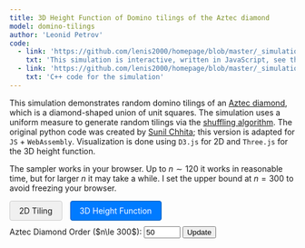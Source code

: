 ```yaml
---
title: 3D Height Function of Domino tilings of the Aztec diamond
model: domino-tilings
author: 'Leonid Petrov'
code:
  - link: 'https://github.com/lenis2000/homepage/blob/master/_simulations/domino_tilings/2025-03-30-aztec-uniform-3d.md'
    txt: 'This simulation is interactive, written in JavaScript, see the source code of this page at the link'
  - link: 'https://github.com/lenis2000/homepage/blob/master/_simulations/domino_tilings/2025-03-30-aztec-uniform-3d.cpp'
    txt: 'C++ code for the simulation'
---
```


<style>
  /* Ensure the SVG scales fully on wide screens and remains responsive on mobile */
  #aztec-svg, #aztec-3d-canvas {
    width: 100%;
    height: 80vh; /* Use 80% of viewport height on large screens */
    vertical-align: top; /* Align media to the top */
  }
  @media (max-width: 576px) {
    #aztec-svg, #aztec-3d-canvas {
      height: 60vh; /* Reduce height on smaller devices */
      vertical-align: top; /* Maintain top alignment on mobile */
    }
  }

  /* Toggle button styles */
  .view-toggle {
    display: inline-block;
    padding: 8px 16px;
    margin-right: 10px;
    background-color: #f0f0f0;
    border: 1px solid #ccc;
    cursor: pointer;
    border-radius: 4px;
  }

  .view-toggle.active {
    background-color: #007bff;
    color: white;
    border-color: #0056b3;
  }
</style>

<script src="{{site.url}}/js/d3.v7.min.js"></script>
<script src="{{site.url}}/js/three.min.js"></script>
<script src="{{site.url}}/js/OrbitControls.js"></script>
<script src="/js/2025-03-30-aztec-uniform-3d.js"></script>

This simulation demonstrates random domino tilings of an <a href="https://mathworld.wolfram.com/AztecDiamond.html">Aztec diamond</a>, which is a diamond-shaped union of unit squares. The simulation uses a uniform measure to generate random tilings via the <a href="https://arxiv.org/abs/math/0111034">shuffling algorithm</a>. The original python code was created by <a href="https://www.durham.ac.uk/staff/sunil-chhita/">Sunil Chhita</a>; this version is adapted for <code>JS</code> + <code>WebAssembly</code>. Visualization is done using <code>D3.js</code> for 2D and <code>Three.js</code> for the 3D height function.

The sampler works in your browser. Up to $n \sim 120$ it works in reasonable time, but for larger $n$ it may take a while.
I set the upper bound at $n=300$ to avoid freezing your browser.

<!-- View toggle buttons -->
<div style="margin-bottom: 10px;">
  <span id="toggle-2d" class="view-toggle">2D Tiling</span>
  <span id="toggle-3d" class="view-toggle active">3D Height Function</span>
</div>

<!-- Controls to change n -->
<div style="margin-bottom: 10px;">
  <label for="n-input">Aztec Diamond Order ($n\le 300$): </label>
  <!-- Updated input: starting value 10, even numbers only (step=2), three-digit window (size=3), maximum 300 -->
  <input id="n-input" type="number" value="50" min="2" step="2" max="300" size="3">
  <button id="update-btn">Update</button>
</div>

<!-- Progress indicator (polling progress from the C++ code via getProgress) -->
<div id="progress-indicator" style="margin-bottom: 10px; font-weight: bold;"></div>

<div class="row">
  <div class="col-12">
    <!-- The SVG for 2D view -->
    <svg id="aztec-svg"></svg>
    <!-- The canvas for 3D view (initially hidden) -->
    <div id="aztec-3d-canvas" style="display: none;"></div>
  </div>
</div>

<script>
Module.onRuntimeInitialized = async function() {
  // Wrap exported functions asynchronously.
  const simulateAztec = Module.cwrap('simulateAztec', 'number', ['number'], {async: true});
  const freeString = Module.cwrap('freeString', null, ['number']);
  const getProgress = Module.cwrap('getProgress', 'number', []);

  const svg = d3.select("#aztec-svg");
  const canvas3d = document.getElementById("aztec-3d-canvas");
  const progressElem = document.getElementById("progress-indicator");
  let progressInterval;

  // Three.js variables
  let scene, camera, renderer, controls;
  let heightMesh, heightGeometry;
  let dominoData = null;

  // Initialize Three.js scene
  function initThreeJS() {
    // Clean up previous renderer if it exists
    if (renderer) {
      canvas3d.removeChild(renderer.domElement);
      renderer.dispose();
    }

    // Create scene
    scene = new THREE.Scene();
    scene.background = new THREE.Color(0xf0f0f0);

    // Create camera
    const aspect = canvas3d.clientWidth / canvas3d.clientHeight;
    camera = new THREE.PerspectiveCamera(75, aspect, 0.1, 1000);
    camera.position.set(0, -30, 30);
    camera.up.set(0, 0, 1); // Set z-up orientation
    camera.lookAt(0, 0, 0);

    // Create renderer
    renderer = new THREE.WebGLRenderer({ antialias: true });
    renderer.setSize(canvas3d.clientWidth, canvas3d.clientHeight);
    canvas3d.appendChild(renderer.domElement);

    // Add orbit controls
    controls = new THREE.OrbitControls(camera, renderer.domElement);
    controls.enableDamping = true;
    controls.dampingFactor = 0.25;

    // Add lights
    const ambientLight = new THREE.AmbientLight(0x404040);
    scene.add(ambientLight);

    const directionalLight = new THREE.DirectionalLight(0xffffff, 0.5);
    directionalLight.position.set(1, 1, 1);
    scene.add(directionalLight);

    // Start animation loop
    animate();

    // Handle window resize
    window.addEventListener('resize', onWindowResize);
  }

  function onWindowResize() {
    if (renderer) {
      const aspect = canvas3d.clientWidth / canvas3d.clientHeight;
      camera.aspect = aspect;
      camera.updateProjectionMatrix();
      renderer.setSize(canvas3d.clientWidth, canvas3d.clientHeight);
    }
  }

  function animate() {
    requestAnimationFrame(animate);
    if (controls) controls.update();
    if (renderer && scene && camera) {
      renderer.render(scene, camera);
    }
  }

  // Calculate the height function from domino tiling
  function calculateHeightFunction(dominoes, gridSize) {
    // Initialize height grid (2 cells larger in each direction to account for boundaries)
    const n = gridSize + 4;
    const heights = Array(n).fill().map(() => Array(n).fill(0));

    // Set boundary conditions (alternating heights around the boundary)
    for (let i = 0; i < n; i++) {
      heights[0][i] = i % 2;
      heights[n-1][i] = (n-1+i) % 2;
      heights[i][0] = i % 2;
      heights[i][n-1] = (n-1+i) % 2;
    }

    // Offset coordinates to account for the boundary
    const offset = 2;

    // Process each domino
    dominoes.forEach(domino => {
      const x = domino.x + offset;
      const y = domino.y + offset;
      const w = domino.w;
      const h = domino.h;

      // For horizontal dominoes (w=2, h=1)
      if (w === 2 && h === 1) {
        heights[y][x+1] = heights[y][x] + 1;
        heights[y+1][x+1] = heights[y+1][x] - 1;
      }
      // For vertical dominoes (w=1, h=2)
      else if (w === 1 && h === 2) {
        heights[y+1][x] = heights[y][x] - 1;
        heights[y+1][x+1] = heights[y][x+1] + 1;
      }
    });

    // Propagate heights through the grid
    for (let i = 1; i < n-1; i++) {
      for (let j = 1; j < n-1; j++) {
        if (heights[i][j] === 0) {
          // Take average of neighbors and ensure consistency
          const neighbors = [
            heights[i-1][j],
            heights[i+1][j],
            heights[i][j-1],
            heights[i][j+1]
          ].filter(h => h !== 0);

          if (neighbors.length > 0) {
            heights[i][j] = Math.round(neighbors.reduce((a, b) => a + b, 0) / neighbors.length);
          }
        }
      }
    }

    return heights;
  }

  // Create 3D visualization of the height function
  // Modified function to create the 3D height function with slanted dominoes
  function createHeightFunctionMesh(heights, dominoes) {
    if (heightMesh) {
      scene.remove(heightMesh);
      if (heightGeometry) heightGeometry.dispose();
    }

    // Clear any previous meshes in the scene
    while(scene.children.length > 0) {
      const object = scene.children[0];
      if (object.geometry) object.geometry.dispose();
      if (object.material) object.material.dispose();
      scene.remove(object);
    }

    const n = heights.length;
    const centerOffset = Math.floor((n-1) / 2);

    // Create a group to hold all domino meshes
    const dominoGroup = new THREE.Group();

    // Create materials for each domino color
    const materials = {
      horizontal: {
        yellow: new THREE.MeshLambertMaterial({ color: 0xffff00, side: THREE.DoubleSide }),
        red: new THREE.MeshLambertMaterial({ color: 0xff0000, side: THREE.DoubleSide })
      },
      vertical: {
        green: new THREE.MeshLambertMaterial({ color: 0x00ff00, side: THREE.DoubleSide }),
        blue: new THREE.MeshLambertMaterial({ color: 0x0000ff, side: THREE.DoubleSide })
      }
    };

    // Process each domino
    dominoes.forEach(domino => {
      // Convert domino coordinates to scene coordinates (centered)
      const x = domino.x - centerOffset;
      const y = domino.y - centerOffset;
      const w = domino.w;
      const h = domino.h;

      // Safely get height values at the corners of the domino with bounds checking
      // Add offset of 2 to get correct index in heights array
      const safeGetHeight = (row, col) => {
        // Ensure coordinates are within bounds
        const safeRow = Math.max(0, Math.min(n-1, row + 2));
        const safeCol = Math.max(0, Math.min(n-1, col + 2));

        if (!heights[safeRow] || heights[safeRow][safeCol] === undefined) {
          console.warn(`Invalid height access at [${safeRow}][${safeCol}]`);
          return 0; // Default height
        }

        return heights[safeRow][safeCol];
      };

      // Get height values with safety checks
      const h00 = safeGetHeight(domino.y, domino.x);
      const h10 = safeGetHeight(domino.y, domino.x + w);
      const h01 = safeGetHeight(domino.y + h, domino.x);
      const h11 = safeGetHeight(domino.y + h, domino.x + w);

      // Create geometry for the domino
      const geometry = new THREE.BufferGeometry();
      const vertices = [];
      const indices = [];

      // Define the vertices for the domino (adjusted for height function)
      vertices.push(
        x, y, h00 * 0.5,           // 0: bottom-left
        x + w, y, h10 * 0.5,       // 1: bottom-right
        x, y + h, h01 * 0.5,       // 2: top-left
        x + w, y + h, h11 * 0.5    // 3: top-right
      );

      // Create triangles (two per domino)
      indices.push(0, 1, 2, 1, 3, 2);

      // Set geometry attributes
      geometry.setAttribute('position', new THREE.Float32BufferAttribute(vertices, 3));
      geometry.setIndex(indices);
      geometry.computeVertexNormals();

      // Determine material based on domino type and color
      let material;
      if (w === 2 && h === 1) {
        // Horizontal domino
        material = domino.color.includes('yellow') ? materials.horizontal.yellow : materials.horizontal.red;
      } else {
        // Vertical domino
        material = domino.color.includes('green') ? materials.vertical.green : materials.vertical.blue;
      }

      // Create mesh and add to group
      const mesh = new THREE.Mesh(geometry, material);
      dominoGroup.add(mesh);
    });

    // Add the domino group to the scene
    scene.add(dominoGroup);

    // Add a wireframe grid for reference
    const gridHelper = new THREE.GridHelper(n, n);
    gridHelper.rotation.x = Math.PI / 2;
    gridHelper.material.opacity = 0.2;
    gridHelper.material.transparent = true;
    scene.add(gridHelper);

    // Add lighting
    const ambientLight = new THREE.AmbientLight(0x404040);
    scene.add(ambientLight);

    const directionalLight = new THREE.DirectionalLight(0xffffff, 0.8);
    directionalLight.position.set(1, 1, 1);
    scene.add(directionalLight);

    // Adjust camera to view the entire model
    const box = new THREE.Box3().setFromObject(dominoGroup);
    const center = box.getCenter(new THREE.Vector3());
    const size = box.getSize(new THREE.Vector3());

    const maxDim = Math.max(size.x, size.y, size.z);
    const fov = camera.fov * (Math.PI / 180);
    const cameraDistance = Math.abs(maxDim / Math.sin(fov / 2));

    camera.position.set(center.x, center.y - cameraDistance, center.z + cameraDistance/2);
    camera.lookAt(center);
    controls.target.copy(center);
    controls.update();
  }

  // Start polling the progress counter from C++.
  function startProgressPolling() {
    progressElem.innerText = "Sampling... (0%)";
    progressInterval = setInterval(() => {
      const progress = getProgress();
      progressElem.innerText = "Sampling... (" + progress + "%)";
      if (progress >= 100) {
        clearInterval(progressInterval);
      }
    }, 100);
  }

  // Update the visualization for a given n.
  // Update the visualization for a given n.
  async function updateVisualization(n) {
    // Clear any previous simulation.
    svg.selectAll("g").remove();
    // Start the progress indicator.
    startProgressPolling();

    // Await the asynchronous simulation.
    const ptr = await simulateAztec(n);
    const jsonStr = Module.UTF8ToString(ptr);
    freeString(ptr);

    let dominoes;
    try {
      dominoes = JSON.parse(jsonStr);
      dominoData = dominoes; // Store for later use
    } catch (e) {
      console.error("Error parsing JSON:", e, jsonStr);
      progressElem.innerText = "Error during sampling";
      clearInterval(progressInterval);
      return;
    }

    // Update 2D visualization
    updateDominoVisualization(dominoes);

    // Update 3D visualization
    const heights = calculateHeightFunction(dominoes, n);
    createHeightFunctionMesh(heights, dominoes); // Pass dominoes instead of n

    // Clear progress indicator once done.
    progressElem.innerText = "";
  }

  // Update 2D domino visualization
  function updateDominoVisualization(dominoes) {
    // Compute bounding box of dominoes.
    const minX = d3.min(dominoes, d => d.x);
    const minY = d3.min(dominoes, d => d.y);
    const maxX = d3.max(dominoes, d => d.x + d.w);
    const maxY = d3.max(dominoes, d => d.y + d.h);
    const widthDominoes = maxX - minX;
    const heightDominoes = maxY - minY;

    // Use the computed dimensions of the SVG (which now scales with the container).
    const bbox = svg.node().getBoundingClientRect();
    const svgWidth = bbox.width;
    const svgHeight = bbox.height;
    svg.attr("viewBox", "0 0 " + svgWidth + " " + svgHeight);

    const scale = Math.min(svgWidth / widthDominoes, svgHeight / heightDominoes) * 0.9;
    const translateX = (svgWidth - widthDominoes * scale) / 2 - minX * scale;
    const translateY = (svgHeight - heightDominoes * scale) / 2 - minY * scale;

    // Append a group for the dominoes.
    const group = svg.append("g")
                     .attr("transform", "translate(" + translateX + "," + translateY + ") scale(" + scale + ")");

    // Render each domino piece.
    group.selectAll("rect")
         .data(dominoes)
         .enter()
         .append("rect")
         .attr("x", d => d.x)
         .attr("y", d => d.y)
         .attr("width", d => d.w)
         .attr("height", d => d.h)
         .attr("fill", d => d.color)
         .attr("stroke", "#000")
         .attr("stroke-width", 0.5);
  }

  // Initialize 3D view
  initThreeJS();

  // Toggle between 2D and 3D views
  document.getElementById("toggle-2d").addEventListener("click", function() {
    document.getElementById("toggle-2d").classList.add("active");
    document.getElementById("toggle-3d").classList.remove("active");
    document.getElementById("aztec-svg").style.display = "block";
    document.getElementById("aztec-3d-canvas").style.display = "none";
  });

  document.getElementById("toggle-3d").addEventListener("click", function() {
    document.getElementById("toggle-3d").classList.add("active");
    document.getElementById("toggle-2d").classList.remove("active");
    document.getElementById("aztec-svg").style.display = "none";
    document.getElementById("aztec-3d-canvas").style.display = "block";
    // Trigger resize event to ensure Three.js canvas resizes properly
    window.dispatchEvent(new Event('resize'));
  });

  // Show 3D view by default
  document.getElementById("toggle-3d").click();

  // Setup the update button.
  document.getElementById("update-btn").addEventListener("click", () => {
    const inputField = document.getElementById("n-input");
    const n = parseInt(inputField.value, 10);

    // Check for a valid positive even number.
    if (isNaN(n) || n < 2) {
      alert("Please enter a valid positive even number for n (n ≥ 2).");
      return;
    }
    if (n % 2 !== 0) {
      alert("Please enter an even number for n.");
      return;
    }
    if (n > 300) {
      alert("Please enter a number no greater than 300.");
      return;
    }
    updateVisualization(n);
  });

  // Run an initial simulation.
  const initialN = parseInt(document.getElementById("n-input").value, 10);
  updateVisualization(initialN);
};
</script>
